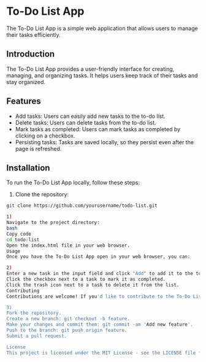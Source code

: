 # To-Do List App

The To-Do List App is a simple web application that allows users to manage their tasks efficiently.

## Introduction

The To-Do List App provides a user-friendly interface for creating, managing, and organizing tasks. It helps users keep track of their tasks and stay organized.

## Features

- Add tasks: Users can easily add new tasks to the to-do list.
- Delete tasks: Users can delete tasks from the to-do list.
- Mark tasks as completed: Users can mark tasks as completed by clicking on a checkbox.
- Persisting tasks: Tasks are saved locally, so they persist even after the page is refreshed.

## Installation

To run the To-Do List App locally, follow these steps:

1. Clone the repository:

```bash
git clone https://github.com/yourusername/todo-list.git

1) 
Navigate to the project directory:
bash
Copy code
cd todo-list
Open the index.html file in your web browser.
Usage
Once you have the To-Do List App open in your web browser, you can:

2)
Enter a new task in the input field and click "Add" to add it to the to-do list.
Click the checkbox next to a task to mark it as completed.
Click the trash icon next to a task to delete it from the list.
Contributing
Contributions are welcome! If you'd like to contribute to the To-Do List App, please follow these steps:

3)
Fork the repository.
Create a new branch: git checkout -b feature.
Make your changes and commit them: git commit -am 'Add new feature'.
Push to the branch: git push origin feature.
Submit a pull request.

License
This project is licensed under the MIT License - see the LICENSE file for details.


